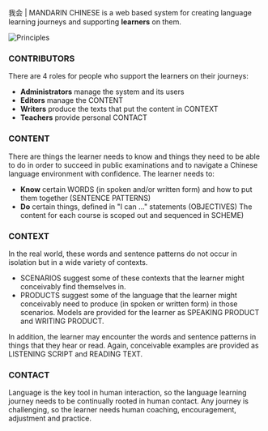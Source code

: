 我会 | MANDARIN CHINESE is a web based system for creating language learning journeys and supporting **learners** on them. 

![Principles](http://dulwich-hk-public.oss-cn-hongkong.aliyuncs.com/help.images/principles.png)

### CONTRIBUTORS
There are 4 roles for people who support the learners on their journeys: 
- **Administrators** manage the system and its users
- **Editors** manage the CONTENT
- **Writers** produce the texts that put the content in CONTEXT
- **Teachers** provide personal CONTACT

### CONTENT
There are things the learner needs to know and things they need to be able to do in order to succeed in public examinations and to navigate a Chinese language environment with confidence.  The learner needs to:
- **Know** certain WORDS (in spoken and/or written form) and how to put them together (SENTENCE PATTERNS)
- **Do** certain things, defined in "I can ..." statements (OBJECTIVES)
The content for each course is scoped out and sequenced in SCHEME)

### CONTEXT
In the real world, these words and sentence patterns do not occur in isolation but in a wide variety of contexts.
- SCENARIOS suggest some of these contexts that the learner might conceivably find themselves in. 
- PRODUCTS suggest some of the language that the learner might conceivably need to produce (in spoken or written form) in those scenarios.  Models are provided for the learner as SPEAKING PRODUCT and WRITING PRODUCT.

In addition, the learner may encounter the words and sentence patterns in things that they hear or read.  Again, conceivable examples are provided as LISTENING SCRIPT and READING TEXT.

### CONTACT
Language is the key tool in human interaction, so the language learning journey needs to be continually rooted in human contact.  Any journey is challenging, so the learner needs human coaching, encouragement, adjustment and practice.